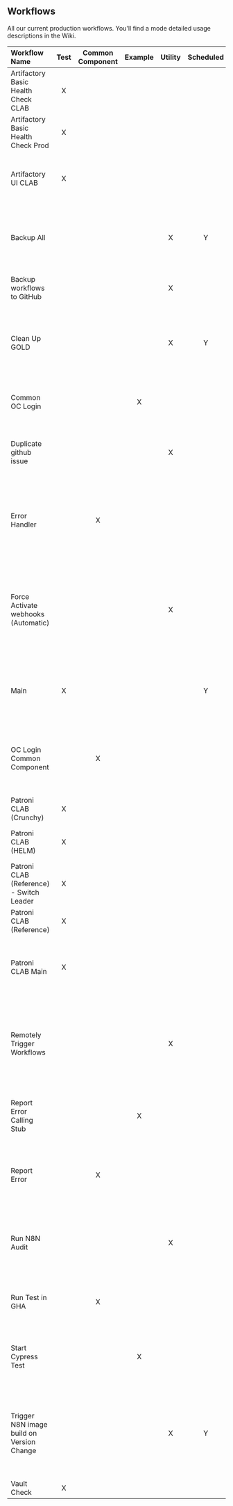 ## Workflows

All our current production workflows. You'll find a mode detailed usage descriptions in the Wiki.

| Workflow Name                             | Test | Common Component | Example | Utility | Scheduled | Webhook | Description                                                                                       |
| :---------------------------------------- | :--: | :--------------: | :-----: | :-----: | :-------: | :-----: | :------------------------------------------------------------------------------------------------ |
| Artifactory Basic Health Check CLAB       |  X   |                  |         |         |           |         | Artifactory Test in CLAB                                                                          |
| Artifactory Basic Health Check Prod       |  X   |                  |         |         |           |         | Artifactory Test in PROD                                                                          |
| Artifactory UI CLAB                       |  X   |                  |         |         |           |         | Artifactory UI Test in CLAB with Cypress running on GHA                                           |
| Backup All                                |      |                  |         |    X    |     Y     |         | Backup of all workflows and credentials on backup PVC                                             |
| Backup workflows to GitHub                |      |                  |         |    X    |           |         | Store all workflows in the [PUT repo](https://github.com/bcgov/put/tree/main/framework/workflows) |
| Clean Up GOLD                             |      |                  |         |    X    |     Y     |         | Remove all stopped and errrored out pods from the N8N namespace                                   |
| Common OC Login                           |      |                  |    X    |         |           |         | Example for using the OC Login Common Component                                                   |
| Duplicate github issue                    |      |                  |         |    X    |           |    Y    | Utility webhook for quickly copying an issue in zenhub                                            |
| Error Handler                             |      |        X         |         |         |           |         | Common Component that deals with Workflow execution errors and reports them                       |
| Force Activate webhooks (Automatic)       |      |                  |         |    X    |           |         | Utility workflow to make sure our scheduled and webhook workflows get properly started            |
| Main                                      |  X   |                  |         |         |     Y     |         | Main test framework, contains all the tests we run (every hour)                                   |
| OC Login Common Component                 |      |        X         |         |         |           |         | This workflow is called when you want to build an oc login command                                |
| Patroni CLAB (Crunchy)                    |  X   |                  |         |         |           |         | Crunchy Test In CLAB                                                                              |
| Patroni CLAB (HELM)                       |  X   |                  |         |         |           |         | Patroni Test instantiated from the NR Helm Chart                                                  |
| Patroni CLAB (Reference) - Switch Leader  |  X   |                  |         |         |           |         | Patroni Test where we switch leader pods                                                          |
| Patroni CLAB (Reference)                  |  X   |                  |         |         |           |         | Patroni Test                                                                                      |
| Patroni CLAB Main                         |  X   |                  |         |         |           |         | Organizing workflow that calls our our patroni and crunchy tests                                  |
| Remotely Trigger Workflows                |      |                  |         |    X    |           |    Y    | An exposed webhook that allows users to start a workflow with a simple webhook url                |
| Report Error Calling Stub                 |      |                  |    X    |         |           |         | Example on how to call our Report Error Common component                                          |
| Report Error                              |      |        X         |         |         |           |         | Common component that will report an error by email and RocketChat                                |
| Run N8N Audit                             |      |                  |         |    X    |           |         | Utility that runs the N8N audit command reporting on orhaned credentials and such.                |
| Run Test in GHA                           |      |        X         |         |         |           |         | A common component that runs a Cypress test in GHA.                                               |
| Start Cypress Test                        |      |                  |    X    |         |           |         | A example that shows how to invoke invoke the 'Run Test in GHA"                                   |
| Trigger N8N image build on Version Change |      |                  |         |    X    |     Y     |         | Automatic version check and N8N rebuild when a newer eleigble version is detected                 |
| Vault Check                               |  X   |                  |         |         |           |         | Vault Test in CLAB                                                                                |
